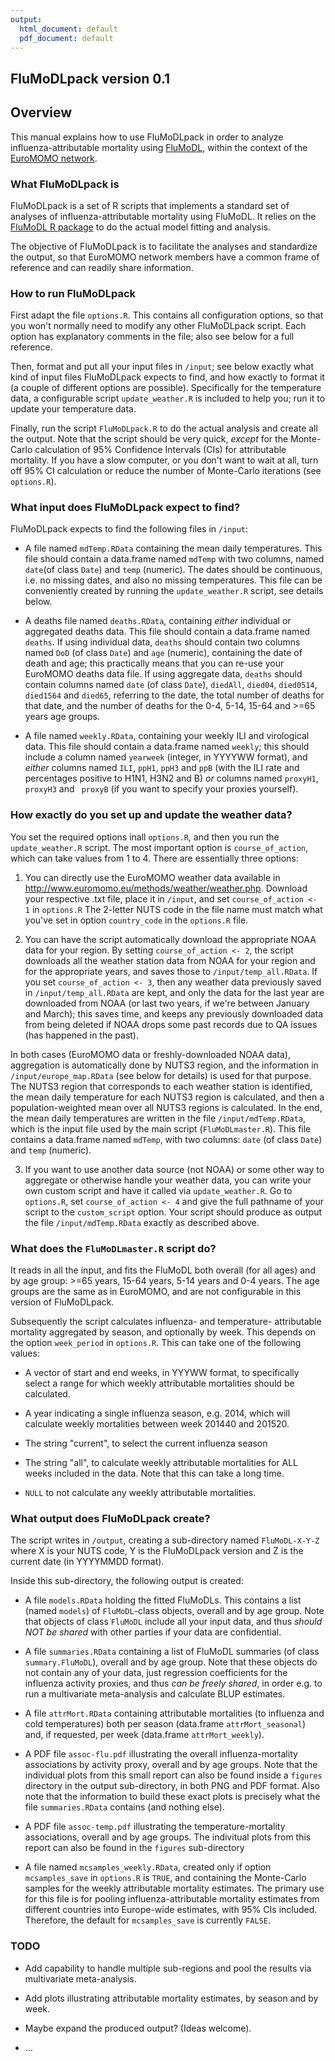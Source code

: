 ```yaml
---
output:
  html_document: default
  pdf_document: default
---
```

## FluMoDLpack version 0.1


## Overview

This manual explains how to use FluMoDLpack in order to analyze 
influenza-attributable mortality using 
[FluMoDL](https://www.eurosurveillance.org/content/10.2807/1560-7917.ES.2019.24.14.1800118),
within the context of the [EuroMOMO network](http://www.euromomo.eu/).



### What FluMoDLpack is

FluMoDLpack is a set of R scripts that implements a standard set of analyses
of influenza-attributable mortality using FluMoDL. It relies on the 
[FluMoDL R package](https://cran.r-project.org/package=FluMoDL) to do the 
actual model fitting and analysis.

The objective of FluMoDLpack is to facilitate the analyses and standardize the
output, so that EuroMOMO network members have a common frame of reference and 
can readily share information.



### How to run FluMoDLpack

First adapt the file `options.R`. This contains all configuration options, so
that you won't normally need to modify any other FluMoDLpack script. Each 
option has explanatory comments in the file; also see below for a full 
reference.

Then, format and put all your input files in `/input`; see below exactly what 
kind of input files FluMoDLpack expects to find, and how exactly to format it
(a couple of different options are possible). Specifically for the temperature
data, a configurable script `update_weather.R` is included to help you; run it
to update your temperature data.

Finally, run the script `FluMoDLpack.R` to do the actual analysis and create
all the output. Note that the script should be very quick, _except_ for the
Monte-Carlo calculation of 95% Confidence Intervals (CIs) for attributable 
mortality. If you have a slow computer, or you don't want to wait at all, 
turn off 95% CI calculation or reduce the number of Monte-Carlo iterations
(see `options.R`).



### What input does FluMoDLpack expect to find?

FluMoDLpack expects to find the following files in `/input`:

* A file named `mdTemp.RData` containing the mean daily temperatures. 
This file should contain a data.frame named `mdTemp` with two columns, 
named `date`(of class `Date`) and `temp` (numeric). 
The dates should be continuous, i.e. no missing dates, and also no missing 
temperatures. 
This file can be conveniently created by running the `update_weather.R` 
script, see details below.

* A deaths file named `deaths.RData`, containing _either_ individual or 
aggregated deaths data. This file should contain a data.frame named `deaths`.
If using individual data, `deaths` should contain two columns named `DoD` (of
class `Date`) and `age` (numeric), containing the date of death and age; 
this practically means that you can re-use your EuroMOMO deaths data file. 
If using aggregate data, `deaths` should contain columns named `date` (of 
class `Date`), `diedAll`, `died04`, `died0514`, `died1564` and `died65`, 
referring to the date, the total number of deaths for that date, and the
number of deaths for the 0-4, 5-14, 15-64 and >=65 years age groups.

* A file named `weekly.RData`, containing your weekly ILI and virological
data. This file should contain a data.frame named `weekly`; this should 
include a column named `yearweek` (integer, in YYYYWW format), and _either_
columns named `ILI`, `ppH1`, `ppH3` and `ppB` (with the ILI rate and 
percentages positive to H1N1, H3N2 and B) _or_ columns named `proxyH1`, 
`proxyH3` and ` proxyB` (if you want to specify your proxies yourself).



### How exactly do you set up and update the weather data?

You set the required options inall `options.R`, and then you run the 
`update_weather.R` script. The most important option is `course_of_action`,
which can take values from 1 to 4. There are essentially three options:

1. You can directly use the EuroMOMO weather data available in 
http://www.euromomo.eu/methods/weather/weather.php. 
Download your respective .txt file, place it in `/input`, and set 
`course_of_action <- 1` in `options.R`
The 2-letter NUTS code in the file name must match what you've set in option
`country_code` in the `options.R` file.

2. You can have the script automatically download the appropriate NOAA data for
your region. By setting `course_of_action <- 2`, the script downloads all the 
weather station data from NOAA for your region and for the appropriate years, 
and saves those to `/input/temp_all.RData`. If you set `course_of_action <- 3`, 
then any weather data previously saved in `/input/temp_all.RData` are kept, and 
only the data for the last year are downloaded from NOAA (or last two years, 
if we're between January and March); this saves time, and keeps any previously
downloaded data from being deleted if NOAA drops some past records due to QA
issues (has happened in the past).

In both cases (EuroMOMO data or freshly-downloaded NOAA data), aggregation is
automatically done by NUTS3 region, and the information in 
`/input/europe_map.RData` (see below for details) is used for that purpose.
The NUTS3 region that corresponds to each weather station is identified, the 
mean daily temperature for each NUTS3 region is calculated, and then a 
population-weighted mean over all NUTS3 regions is calculated. In the end, 
the mean daily temperatures are written in the file `/input/mdTemp.RData`, 
which is the input file used by the main script (`FluMoDLmaster.R`). This file
contains a data.frame named `mdTemp`, with two columns: `date` (of class 
`Date`) and `temp` (numeric).

3. If you want to use another data source (not NOAA) or some other way to 
aggregate or otherwise handle your weather data, you can write your own custom
script and have it called via `update_weather.R`. Go to `options.R`, set 
`course_of_action <- 4` and give the full pathname of your script to the 
`custom_script` option. Your script should produce as output the file
`/input/mdTemp.RData` exactly as described above.



### What does the `FluMoDLmaster.R` script do?

It reads in all the input, and fits the FluMoDL both overall (for all ages) 
and by age group: >=65 years, 15-64 years, 5-14 years and 0-4 years. The age
groups are the same as in EuroMOMO, and are not configurable in this version
of FluMoDLpack.

Subsequently the script calculates influenza- and temperature- attributable 
mortality aggregated by season, and optionally by week. This depends on the
option `week_period` in `options.R`. This can take one of the following values:

* A vector of start and end weeks, in YYYWW format, to specifically select a
range for which weekly attributable mortalities should be calculated.

* A year indicating a single influenza season, e.g. 2014, which will calculate
weekly mortalities between week 201440 and 201520.

* The string "current", to select the current influenza season

* The string "all", to calculate weekly attributable mortalities for ALL weeks
included in the data. Note that this can take a long time.

* `NULL` to not calculate any weekly attributable mortalities.




### What output does FluMoDLpack create?

The script writes in `/output`, creating a sub-directory named `FluMoDL-X-Y-Z` 
where X is your NUTS code, Y is the FluMoDLpack version and Z is the current 
date (in YYYYMMDD format).

Inside this sub-directory, the following output is created:

* A file `models.RData` holding the fitted FluMoDLs. This contains a list 
(named `models`) of `FluMoDL`-class objects, overall and by age group. 
Note that objects of class `FluMoDL` include all your input data, and thus 
*should NOT be shared* with other parties if your data are confidential.

* A file `summaries.RData` containing a list of FluMoDL summaries (of class
`summary.FluMoDL`), overall and by age group. Note that these objects do not
contain any of your data, just regression coefficients for the influenza
activity proxies, and thus *can be freely shared*, in order e.g. to run a 
multivariate meta-analysis and calculate BLUP estimates.

* A file `attrMort.RData` containing attributable mortalities (to influenza
and cold temperatures) both per season (data.frame `attrMort_seasonal`) and,
if requested, per week (data.frame `attrMort_weekly`). 

* A PDF file `assoc-flu.pdf` illustrating the overall influenza-mortality 
associations by activity proxy, overall and by age groups. Note that the 
individual plots from this small report can also be found inside a `figures`
directory in the output sub-directory, in both PNG and PDF format. Also note
that the information to build these exact plots is precisely what the file 
`summaries.RData` contains (and nothing else).

* A PDF file `assoc-temp.pdf` illustrating the temperature-mortality 
associations, overall and by age groups. The indivitual plots from this report
can also be found in the `figures` sub-directory

* A file named `mcsamples_weekly.RData`, created only if option `mcsamples_save`
in `options.R` is `TRUE`, and containing the Monte-Carlo samples for the weekly
attributable mortality estimates. The primary use for this file is for 
pooling influenza-attributable mortality estimates from different countries
into Europe-wide estimates, with 95% CIs included. 
Therefore, the default for `mcsamples_save` is currently `FALSE`.


### TODO

* Add capability to handle multiple sub-regions and pool the results via 
multivariate meta-analysis. 

* Add plots illustrating attributable mortality estimates, by season and by week.

* Maybe expand the produced output? (Ideas welcome).

* ...
